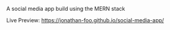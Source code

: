 A social media app build using the MERN stack

Live Preview:
https://jonathan-foo.github.io/social-media-app/
